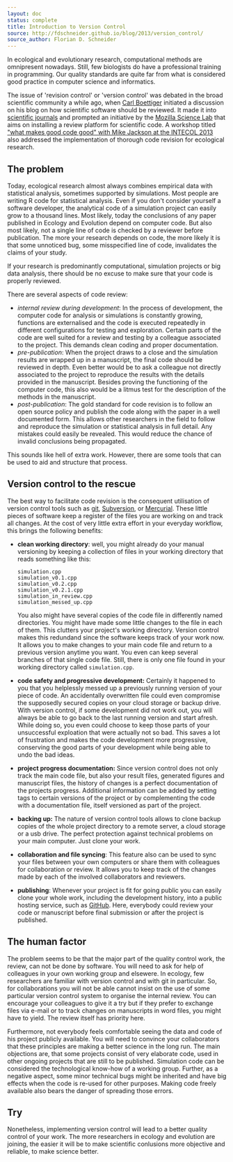 ```yaml
---
layout: doc
status: complete
title: Introduction to Version Control
source: http://fdschneider.github.io/blog/2013/version_control/
source_author: Florian D. Schneider
---
```


In ecological and evolutionary research, computational methods are omnipresent nowadays. Still, few biologists do have a professional training in programming. Our quality standards are quite far from what is considered good practice in computer science and informatics.

The issue of 'revision control' or 'version control' was debated in the broad scientific community a while ago, when [Carl Boettiger](http://carlboettiger.info/2013/07/09/reviewing-software-revisited.html) initiated a discussion on his blog on how scientific software should be reviewed. It made it into [scientific journals](http://www.nature.com/news/mozilla-plan-seeks-to-debug-scientific-code-1.13812) and prompted an initiative by the [Mozilla Science Lab](https://www.mozillascience.org/) that aims on installing a review platform for scientific code. A workshop titled ["what makes good code good" with Mike Jackson at the INTECOL 2013](http://www.software.ac.uk/blog/2013-08-23-what-makes-good-code-good-intecol13) also addressed the implementation of thorough code revision for ecological research.

## The problem

Today, ecological research almost always combines empirical data with  statistical analysis, sometimes supported by simulations. Most people are writing R code for statistical analysis. Even if you don't consider yourself a software developer, the analytical code of a simulation project can easily grow to a thousand lines.
Most likely, today the conclusions of any paper published in Ecology and Evolution depend on computer code. But also most likely, not a single line of code is checked by a reviewer before publication. The more your research depends on code, the more likely it is that some unnoticed bug, some misspecified line of code, invalidates the claims of your study.

If your research is predominantly computational, simulation projects or big data analysis, there should be no excuse to make sure that your code is properly reviewed.

There are several aspects of code review:

-	*internal review during development*: In the process of development, the computer code for analysis or simulations is constantly growing, functions are externalised and the code is executed repeatedly in different configurations for testing and exploration. Certain parts of the code are well suited for a review and testing by a colleague associated to the project. This demands clean coding and proper documentation.
- 	*pre-publication*: When the project draws to a close and the simulation results are wrapped up in a manuscript, the final code should be reviewed in depth. Even better would be to ask a colleague not directly associated to the project to reproduce the results with the details provided in the manuscript. Besides proving the functioning of the computer code, this also would be a litmus test for the description of the methods in the manuscript.
-	*post-publication*: The gold standard for code revision is to follow an open source policy and publish the code along with the paper in a well documented form. This allows other researchers in the field to follow and reproduce the simulation or statistical analysis in full detail. Any mistakes could easily be revealed. This would reduce the chance of invalid conclusions being propagated.

This sounds like hell of extra work. However, there are some tools that can be used to aid and structure that process.

## Version control to the rescue

The best way to facilitate code revision is the consequent utilisation of version control tools such as [git](https://git-scm.com/),  [Subversion](http://subversion.apache.org/), or [Mercurial](https://www.mercurial-scm.org/). These little pieces of software keep a register of the files you are working on and track all changes. At the cost of very little extra effort in your everyday workflow, this brings the following benefits:

- 	**clean working directory**: well, you might already do your manual versioning by keeping a collection of files in your working directory that reads something like this:

		simulation.cpp
		simulation_v0.1.cpp
		simulation_v0.2.cpp
		simulation_v0.2.1.cpp
		simulation_in_review.cpp
		simulation_messed_up.cpp

	You also might have several copies of the code file in differently named directories. You might have made some little changes to the file in each of them. This clutters your project's working directory. Version control makes this redundand since the software keeps track of your work now. It allows you to make changes to your main code file and return to a previous version anytime you want. You even can keep several branches of that single code file. Still, there is only one file found in your working directory called `simulation.cpp`.
- 	**code safety and progressive development:** Certainly it happened to you that you helplessly messed up a previously running version of your piece of code. An accidentally overwritten file could even compromise the supposedly secured copies on your cloud storage or backup drive. With version control, if some development did not work out, you will always be able to go back to the last running version and start afresh. While doing so, you even could choose to keep those parts of your unsuccessful exploation that were actually not so bad. This saves a lot of frustration and makes the code development more progressive, conserving the good parts of your development while being able to undo the bad ideas.
- 	**project progress documentation:** Since version control does not only track the main code file, but also your result files, generated figures and manuscript files, the history of changes is a perfect documentation of the projects progress. Additional information can be added by setting tags to certain versions of the project or by complementing the code with a documentation file, itself versioned as part of the project.  
- 	**backing up:** The nature of version control tools allows to clone backup copies of the whole project directory to a remote server, a cloud storage or a usb drive. The perfect protection against technical problems on your main computer. Just clone your work.
- 	**collaboration and file syncing**: This feature also can be used to sync your files between your own computers or share them with colleagues for collaboration or review. It allows you to keep track of the changes made by each of the involved collaborators and reviewers.  
- 	**publishing**: Whenever your project is fit for going public you can easily clone your whole work, including the development history, into a public hosting service, such as [GitHub](https://github.com). Here, everybody could review your code or manuscript before final submission or after the project is published.


## The human factor

The problem seems to be that the major part of the quality control work,  the review, can not be done by software. You will need to ask for help of colleagues in your own working group and elsewere. In ecology, few researchers are familiar with version control and with git in particular. So, for collaborations you will not be able cannot insist on the use of some particular version control system to organise the internal review. You can encourage your colleagues to give it a try but if they prefer to exchange files via e-mail or to track changes on manuscripts in word files, you might have to yield. The review itself has priority here.

Furthermore, not everybody feels comfortable seeing the data and code of his project publicly available.  You will need to convince your collaborators that these principles are making a better science in the long run. The main objections are, that some projects consist of very elaborate code, used in other ongoing projects that are still to be published. Simulation code can be considered the technological know-how of a working group. Further, as a negative aspect, some minor technical bugs might be inherited and have big effects when the code is re-used for other purposes. Making code freely available also bears the danger of spreading those errors.

## Try

Nonetheless, implementing version control will lead to a better quality control of your work. The more researchers in ecology and evolution are joining, the easier it will be to make scientific conlusions more objective and reliable, to make science better.
